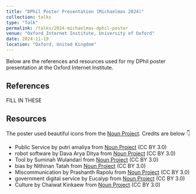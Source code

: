 ```yaml
---
title: "DPhil Poster Presentation (Michaelmas 2024)"
collection: talks
type: "Talk"
permalink: /talks/2024-michaelmas-dphil-poster
venue: "Oxford Internet Institute, University of Oxford"
date: 2024-11-19
location: "Oxford, United Kingdom"
---
```


Below are the references and resources used for my DPhil poster presentation at the Oxford Internet Institute.


## References
FILL IN THESE


## Resources
The poster used beautiful icons from the [Noun Project](https://thenounproject.com/). Credits are below 👇

- Public Service by putri amaliya from <a href="https://thenounproject.com/browse/icons/term/public-service/" target="_blank" title="Public Service Icons">Noun Project</a> (CC BY 3.0)
- robot software by Dava Arya Ditya from <a href="https://thenounproject.com/browse/icons/term/robot-software/" target="_blank" title="robot software Icons">Noun Project</a> (CC BY 3.0)
- Tool by Suminah Wulandari from <a href="https://thenounproject.com/browse/icons/term/tool/" target="_blank" title="Tool Icons">Noun Project</a> (CC BY 3.0)
- bias by Nithinan Tatah from <a href="https://thenounproject.com/browse/icons/term/bias/" target="_blank" title="bias Icons">Noun Project</a> (CC BY 3.0)
- Miscommunication by Prashanth Rapolu from <a href="https://thenounproject.com/browse/icons/term/miscommunication/" target="_blank" title="Miscommunication Icons">Noun Project</a> (CC BY 3.0)
- government digital service by Eucalyp from <a href="https://thenounproject.com/browse/icons/term/government-digital-service/" target="_blank" title="government digital service Icons">Noun Project</a> (CC BY 3.0)
- Culture by Chaiwat Kinkaew from <a href="https://thenounproject.com/browse/icons/term/culture/" target="_blank" title="Culture Icons">Noun Project</a> (CC BY 3.0)
